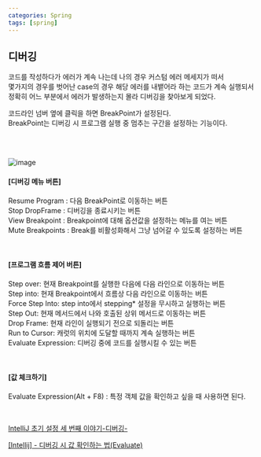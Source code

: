 ```yaml
---
categories: Spring
tags: [spring]
---
```


## 디버깅

코드를 작성하다가 에러가 계속 나는데 나의 경우 커스텀 에러 메세지가 떠서              
몇가지의 경우를 벗어난 case의 경우 해당 에러를 내뱉어라 하는 코드가 계속 실행되서              
정확히 어느 부분에서 에러가 발생하는지 몰라 디버깅을 찾아보게 되었다.             

코드라인 넘버 옆에 클릭을 하면 BreakPoint가 설정된다.             
BreakPoint는 디버깅 시 프로그램 실행 중 멈추는 구간을 설정하는 기능이다.             

<br>
<br>

![image](https://user-images.githubusercontent.com/74857364/186433562-84511f36-a667-44f1-9aba-337288237aa6.png)

#### [디버깅 메뉴 버튼]             
Resume Program : 다음 BreakPoint로 이동하는 버튼             
Stop DropFrame : 디버깅을 종료시키는 버튼             
View Breakpoint : Breakpoint에 대해 옵션값을 설정하는 메뉴를 여는 버튼             
Mute Breakpoints : Break를 비활성화해서 그냥 넘어갈 수 있도록 설정하는 버튼             

<br>

#### [프로그램 흐름 제어 버튼]             
Step over: 현재 Breakpoint를 실행한 다음에 다음 라인으로 이동하는 버튼                          
Step into: 현재 Breakpoint에서 흐름상 다음 라인으로 이동하는 버튼             
Force Step Into: step into에서 stepping* 설정을 무시하고 실행하는 버튼                                                                 
Step Out: 현재 메서드에서 나와 호출된 상위 메서드로 이동하는 버튼                                                    
Drop Frame: 현재 라인이 실행되기 전으로 되돌리는 버튼                                       
Run to Cursor: 캐럿의 위치에 도달할 때까지 계속 실행하는 버튼                          
Evaluate Expression: 디버깅 중에 코드를 실행시킬 수 있는 버튼             

<br>

#### [값 체크하기]             
Evaluate Expression(Alt + F8) : 특정 객체 값을 확인하고 싶을 때 사용하면 된다.                   

<br>

[IntelliJ 초기 설정 세 번째 이야기-디버깅-](https://blog.naver.com/PostView.nhn?blogId=tangunsoft&logNo=222153922257)

[[Intellij] - 디버깅 시 값 확인하는 법(Evaluate)](https://lifetutorial.tistory.com/50)